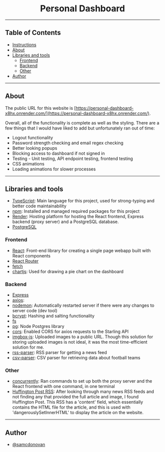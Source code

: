 
<h1 align="center">Personal Dashboard</h1>

---

## Table of Contents
- [Instructions](#instructions)
- [About](#about)
- [Libraries and tools](#built_using)
    - [Frontend](#frontend)
    - [Backend](#backend)
    - [Other](#other)   
- [Author](#author)

---
## About<a name = "about"></a>
The public URL for this website is [https://personal-dashboard-x8hx.onrender.com/](https://personal-dashboard-x8hx.onrender.com/).

Overall, all of the functionality is complete as well as the styling. There are a few things that I would have liked to add but unfortunately ran out of time:
- Logout functionality
- Password strength checking and email regex checking
- Better looking popups
- Blocking access to dashboard if not signed in
- Testing - Unit testing, API endpoint testing, frontend testing
- CSS animations
- Loading animations for slower processes

---
## Libraries and tools<a name = "built_using"></a>
- [TypeScript](https://www.typescriptlang.org/): Main language for this project, used for strong-typing and better code maintainability
- [npm](https://www.npmjs.com/): Installed and managed required packages for this project
- [Render](https://render.com/): Hosting platform for hosting the React frontend, Express backend (proxy server) and a PostgreSQL database.
- [PostgreSQL](https://www.postgresql.org/)

### Frontend<a name = "fronted"></a>
- [React](https://reactjs.org/): Front-end library for creating a single page webapp built with React components
- [React Router](https://reactrouter.com/en/main)
- [fetch](https://developer.mozilla.org/en-US/docs/Web/API/Fetch_API/Using_Fetch)
- [chartjs](https://www.chartjs.org/): Used for drawing a pie chart on the dashboard

### Backend<a name = "backend"></a>
- [Express](https://expressjs.com/)
- [axios](https://axios-http.com/docs/intro): 
- [nodemon](https://www.npmjs.com/package/nodemon): Automatically restarted server if there were any changes to server code (dev tool)
- [bcrypt](https://www.npmjs.com/package/bcrypt): Hashing and salting functionality
- [fs](https://nodejs.org/api/fs.html)
- [pg](https://www.postgresql.org/): Node Postgres library
- [cors](https://www.npmjs.com/package/cors): Enabled CORS for axios requests to the Starling API
- [imgbox-js](https://www.npmjs.com/package/imgbox-js/v/1.0.35): Uploaded images to a public URL. Though this solution for storing uploaded images is not ideal, it was the most time-efficient solution for me.
- [rss-parser](https://www.npmjs.com/package/rss-parser): RSS parser for getting a news feed
- [csv-parser](https://www.npmjs.com/package/csv-parser): CSV parser for retrieving data about football teams

### Other<a name = "other"></a>
- [concurrently](https://www.npmjs.com/package/concurrently): Ran commands to set up both the proxy server and the React frontend with one command, in one terminal
- [Huffington Post RSS](https://www.huffingtonpost.co.uk/feeds/index.xml): After looking through many news RSS feeds and not finding any that provided the full article and image, I found Huffington Post. This RSS has a 'content' field, which essentially contains the HTML file for the article, and this is used with 'dangerouslySetInnerHTML' to display the article on the website.

---
## Author <a name = "author"></a>
- [@samcdonovan](https://github.com/samcdonovan)